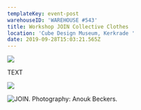 ```yaml
---
templateKey: event-post
warehouseID: 'WAREHOUSE #543'
title: Workshop JOIN Collective Clothes
location: 'Cube Design Museum, Kerkrade '
date: 2019-09-28T15:03:21.565Z
---
```

![](/img/01_join_cube-design-museum_photo_join.jpg)

TEXT 



![](/img/02_join_cube-design-museum_photo_join.jpg)



![JOIN. Photography: Anouk Beckers. ](/img/03_join_cube-design-museum_photo_join.jpg "JOIN. Photography: Anouk Beckers. ")